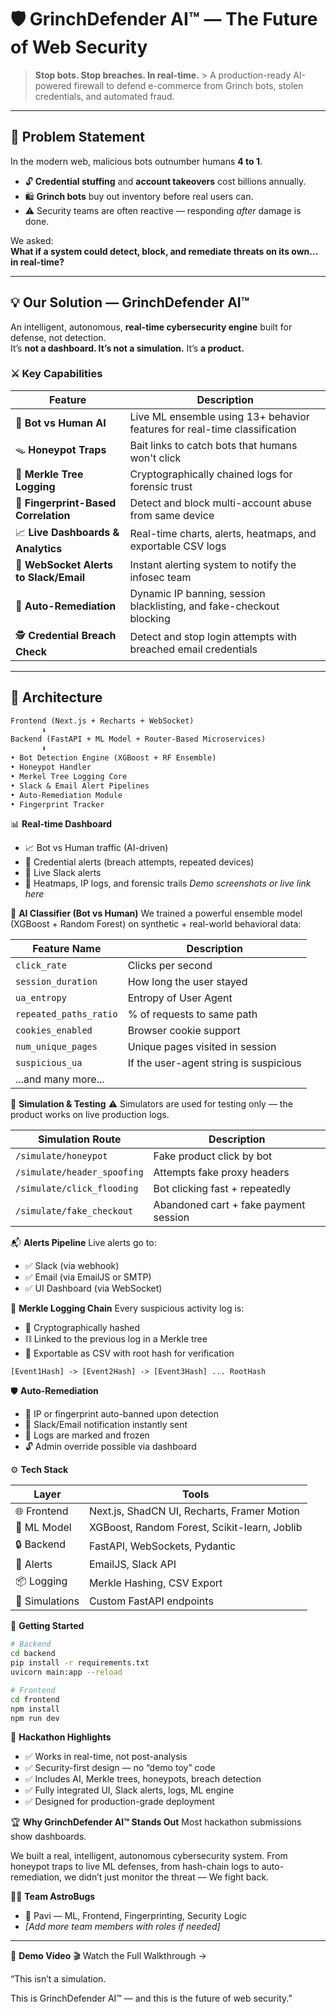 # 🛡️ GrinchDefender AI™ — The Future of Web Security

> **Stop bots. Stop breaches. In real-time.** > A production-ready AI-powered firewall to defend e-commerce from Grinch bots, stolen credentials, and automated fraud.

---

## 🚨 Problem Statement

In the modern web, malicious bots outnumber humans **4 to 1**.

- 🔓 **Credential stuffing** and **account takeovers** cost billions annually.
- 🛍️ **Grinch bots** buy out inventory before real users can.
- ⚠️ Security teams are often reactive — responding *after* damage is done.

We asked:  
**What if a system could detect, block, and remediate threats on its own… in real-time?**

---

## 💡 Our Solution — GrinchDefender AI™

An intelligent, autonomous, **real-time cybersecurity engine** built for defense, not detection.  
It’s **not a dashboard. It’s not a simulation.** It’s **a product.**

### ⚔️ Key Capabilities

| Feature                               | Description                                                                 |
|---------------------------------------|-----------------------------------------------------------------------------|
| 🧠 **Bot vs Human AI** | Live ML ensemble using 13+ behavior features for real-time classification   |
| 🪤 **Honeypot Traps** | Bait links to catch bots that humans won't click                            |
| 🔐 **Merkle Tree Logging** | Cryptographically chained logs for forensic trust                           |
| 🎯 **Fingerprint-Based Correlation** | Detect and block multi-account abuse from same device                       |
| 📈 **Live Dashboards & Analytics** | Real-time charts, alerts, heatmaps, and exportable CSV logs                 |
| 📡 **WebSocket Alerts to Slack/Email** | Instant alerting system to notify the infosec team                          |
| 🔄 **Auto-Remediation** | Dynamic IP banning, session blacklisting, and fake-checkout blocking        |
| 🕵️ **Credential Breach Check** | Detect and stop login attempts with breached email credentials              |

---

## 🧬 Architecture

```txt
Frontend (Next.js + Recharts + WebSocket)
       ⬇
Backend (FastAPI + ML Model + Router-Based Microservices)
       ⬇
• Bot Detection Engine (XGBoost + RF Ensemble)
• Honeypot Handler
• Merkel Tree Logging Core
• Slack & Email Alert Pipelines
• Auto-Remediation Module
• Fingerprint Tracker
````

📊 **Real-time Dashboard**

  - 📈 Bot vs Human traffic (AI-driven)
  - 🔐 Credential alerts (breach attempts, repeated devices)
  - 📡 Live Slack alerts
  - 📍 Heatmaps, IP logs, and forensic trails
    *Demo screenshots or live link here*

🤖 **AI Classifier (Bot vs Human)**
We trained a powerful ensemble model (XGBoost + Random Forest) on synthetic + real-world behavioral data:

| Feature Name             | Description                                       |
|--------------------------|---------------------------------------------------|
| `click_rate`             | Clicks per second                                 |
| `session_duration`       | How long the user stayed                          |
| `ua_entropy`             | Entropy of User Agent                             |
| `repeated_paths_ratio`   | % of requests to same path                        |
| `cookies_enabled`        | Browser cookie support                            |
| `num_unique_pages`       | Unique pages visited in session                   |
| `suspicious_ua`          | If the user-agent string is suspicious            |
| ...and many more...      |                                                   |

🧪 **Simulation & Testing**
⚠️ Simulators are used for testing only — the product works on live production logs.

| Simulation Route              | Description                                       |
|-------------------------------|---------------------------------------------------|
| `/simulate/honeypot`          | Fake product click by bot                         |
| `/simulate/header_spoofing`   | Attempts fake proxy headers                       |
| `/simulate/click_flooding`    | Bot clicking fast + repeatedly                    |
| `/simulate/fake_checkout`     | Abandoned cart + fake payment session             |

📬 **Alerts Pipeline**
Live alerts go to:

  - ✅ Slack (via webhook)
  - ✅ Email (via EmailJS or SMTP)
  - ✅ UI Dashboard (via WebSocket)

🔐 **Merkle Logging Chain**
Every suspicious activity log is:

  - 🔗 Cryptographically hashed
  - ⛓️ Linked to the previous log in a Merkle tree
  - 🧾 Exportable as CSV with root hash for verification

`[Event1Hash] -> [Event2Hash] -> [Event3Hash] ... RootHash`

🛡️ **Auto-Remediation**

  - 🛑 IP or fingerprint auto-banned upon detection
  - 📡 Slack/Email notification instantly sent
  - 🧾 Logs are marked and frozen
  - 🔓 Admin override possible via dashboard

⚙️ **Tech Stack**

| Layer              | Tools                                                     |
|--------------------|-----------------------------------------------------------|
| 🌐 Frontend        | Next.js, ShadCN UI, Recharts, Framer Motion               |
| 🧠 ML Model        | XGBoost, Random Forest, Scikit-learn, Joblib              |
| 🔒 Backend         | FastAPI, WebSockets, Pydantic                             |
| 📡 Alerts          | EmailJS, Slack API                                        |
| 📦 Logging         | Merkle Hashing, CSV Export                                |
| 🧪 Simulations     | Custom FastAPI endpoints                                  |

🚀 **Getting Started**

```bash
# Backend
cd backend
pip install -r requirements.txt
uvicorn main:app --reload

# Frontend
cd frontend
npm install
npm run dev
```

🏁 **Hackathon Highlights**

  - ✅ Works in real-time, not post-analysis
  - ✅ Security-first design — no “demo toy” code
  - ✅ Includes AI, Merkle trees, honeypots, breach detection
  - ✅ Fully integrated UI, Slack alerts, logs, ML engine
  - ✅ Designed for production-grade deployment

🏆 **Why GrinchDefender AI™ Stands Out**
Most hackathon submissions show dashboards.

We built a real, intelligent, autonomous cybersecurity system.
From honeypot traps to live ML defenses, from hash-chain logs to auto-remediation, we didn’t just monitor the threat —
We fight back.

👨‍💻 **Team AstroBugs**

  - 🧠 Pavi — ML, Frontend, Fingerprinting, Security Logic
  - *[Add more team members with roles if needed]*

-----

📎 **Demo Video**
🎬 Watch the Full Walkthrough →

“This isn’t a simulation.

This is GrinchDefender AI™ — and this is the future of web security.”

```
```
